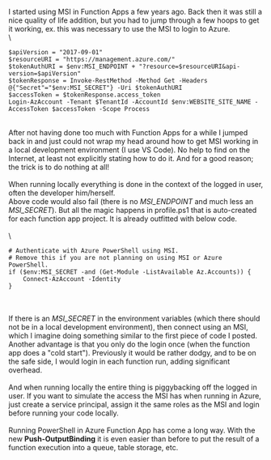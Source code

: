 I started using MSI in Function Apps a few years ago. Back then it was
still a nice quality of life addition, but you had to jump through a few
hoops to get it working, ex. this was necessary to use the MSI to login
to Azure.\
\

<div>

    $apiVersion = "2017-09-01"
    $resourceURI = "https://management.azure.com/"
    $tokenAuthURI = $env:MSI_ENDPOINT + "?resource=$resourceURI&api-version=$apiVersion"
    $tokenResponse = Invoke-RestMethod -Method Get -Headers @{"Secret"="$env:MSI_SECRET"} -Uri $tokenAuthURI
    $accessToken = $tokenResponse.access_token
    Login-AzAccount -Tenant $TenantId -AccountId $env:WEBSITE_SITE_NAME -AccessToken $accessToken -Scope Process

</div>

\
After not having done too much with Function Apps for a while I jumped
back in and just could not wrap my head around how to get MSI working in
a local development environment (I use VS Code). No help to find on the
Internet, at least not explicitly stating how to do it. And for a good
reason; the trick is to do nothing at all!\
\
When running locally everything is done in the context of the logged in
user, often the developer him/herself.\
Above code would also fail (there is no *MSI\_ENDPOINT* and much less an
*MSI\_SECRET*). But all the magic happens in profile.ps1 that is
auto-created for each function app project. It is already outfitted with
below code.\
\
\

<div>

    # Authenticate with Azure PowerShell using MSI.
    # Remove this if you are not planning on using MSI or Azure PowerShell.
    if ($env:MSI_SECRET -and (Get-Module -ListAvailable Az.Accounts)) {
        Connect-AzAccount -Identity
    }

</div>

\
\
If there is an *MSI\_SECRET* in the environment variables (which there
should not be in a local development environment), then connect using an
MSI, which I imagine doing something similar to the first piece of code
I posted.\
Another advantage is that you only do the login once (when the function
app does a \"cold start\"). Previously it would be rather dodgy, and to
be on the safe side, I would login in each function run, adding
significant overhead.\
\
And when running locally the entire thing is piggybacking off the logged
in user. If you want to simulate the access the MSI has when running in
Azure, just create a service principal, assign it the same roles as the
MSI and login before running your code locally.\
\
Running PowerShell in Azure Function App has come a long way. With the
new **Push-OutputBinding** it is even easier than before to put the
result of a function execution into a queue, table storage, etc.

<div>

</div>
